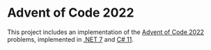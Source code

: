 # Advent of Code 2022

This project includes an implementation of the [Advent of Code 2022](https://adventofcode.com/2022) problems, implemented in [.NET 7](https://dotnet.microsoft.com/en-us/download/dotnet/7.0) and [C# 11](https://devblogs.microsoft.com/dotnet/welcome-to-csharp-11/).
